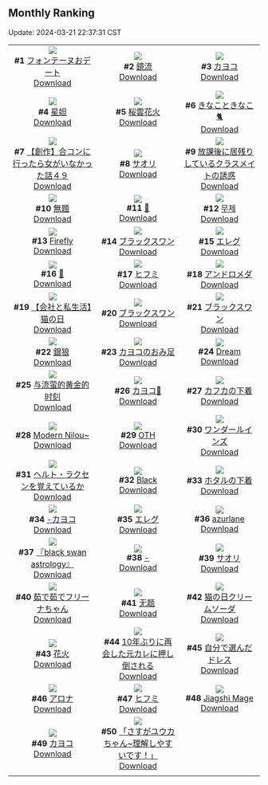 ## Monthly Ranking
Update: 2024-03-21 22:37:31 CST

|      |      |      |
| :----: | :----: | :----: |
| ![](https://i.pixiv.re/c/240x480/img-master/img/2024/02/22/21/02/18/116294134_p0_master1200.jpg)<br>**#1** [フォンテーヌおデート](https://www.pixiv.net/artworks/116294134)<br>[Download](https://i.pixiv.re/img-original/img/2024/02/22/21/02/18/116294134_p0.jpg) | ![](https://i.pixiv.re/c/240x480/img-master/img/2024/02/22/19/00/44/116290543_p0_master1200.jpg)<br>**#2** [鏡流](https://www.pixiv.net/artworks/116290543)<br>[Download](https://i.pixiv.re/img-original/img/2024/02/22/19/00/44/116290543_p0.png) | ![](https://i.pixiv.re/c/240x480/img-master/img/2024/02/22/19/59/09/116292189_p0_master1200.jpg)<br>**#3** [カヨコ](https://www.pixiv.net/artworks/116292189)<br>[Download](https://i.pixiv.re/img-original/img/2024/02/22/19/59/09/116292189_p0.png) |
| ![](https://i.pixiv.re/c/240x480/img-master/img/2024/02/22/23/18/16/116299462_p0_master1200.jpg)<br>**#4** [星妲](https://www.pixiv.net/artworks/116299462)<br>[Download](https://i.pixiv.re/img-original/img/2024/02/22/23/18/16/116299462_p0.jpg) | ![](https://i.pixiv.re/c/240x480/img-master/img/2024/02/24/00/00/25/116332541_p0_master1200.jpg)<br>**#5** [桜雲花火](https://www.pixiv.net/artworks/116332541)<br>[Download](https://i.pixiv.re/img-original/img/2024/02/24/00/00/25/116332541_p0.jpg) | ![](https://i.pixiv.re/c/240x480/img-master/img/2024/02/22/10/00/02/116280667_p0_master1200.jpg)<br>**#6** [きなこときなこ🐈](https://www.pixiv.net/artworks/116280667)<br>[Download](https://i.pixiv.re/img-original/img/2024/02/22/10/00/02/116280667_p0.jpg) |
| ![](https://i.pixiv.re/c/240x480/img-master/img/2024/02/23/00/00/34/116301229_p0_master1200.jpg)<br>**#7** [【創作】合コンに行ったら女がいなかった話４９](https://www.pixiv.net/artworks/116301229)<br>[Download](https://i.pixiv.re/img-original/img/2024/02/23/00/00/34/116301229_p0.png) | ![](https://i.pixiv.re/c/240x480/img-master/img/2024/02/22/18/59/27/116290408_p0_master1200.jpg)<br>**#8** [サオリ](https://www.pixiv.net/artworks/116290408)<br>[Download](https://i.pixiv.re/img-original/img/2024/02/22/18/59/27/116290408_p0.png) | ![](https://i.pixiv.re/c/240x480/img-master/img/2024/02/22/19/19/16/116291047_p0_master1200.jpg)<br>**#9** [放課後に居残りしているクラスメイトの誘惑](https://www.pixiv.net/artworks/116291047)<br>[Download](https://i.pixiv.re/img-original/img/2024/02/22/19/19/16/116291047_p0.png) |
| ![](https://i.pixiv.re/c/240x480/img-master/img/2024/02/22/08/05/51/116279370_p0_master1200.jpg)<br>**#10** [無題](https://www.pixiv.net/artworks/116279370)<br>[Download](https://i.pixiv.re/img-original/img/2024/02/22/08/05/51/116279370_p0.png) | ![](https://i.pixiv.re/c/240x480/img-master/img/2024/02/22/00/00/25/116271020_p0_master1200.jpg)<br>**#11** [💜](https://www.pixiv.net/artworks/116271020)<br>[Download](https://i.pixiv.re/img-original/img/2024/02/22/00/00/25/116271020_p0.png) | ![](https://i.pixiv.re/c/240x480/img-master/img/2024/02/22/07/38/25/116278996_p0_master1200.jpg)<br>**#12** [무제](https://www.pixiv.net/artworks/116278996)<br>[Download](https://i.pixiv.re/img-original/img/2024/02/22/07/38/25/116278996_p0.png) |
| ![](https://i.pixiv.re/c/240x480/img-master/img/2024/02/22/00/00/32/116271049_p0_master1200.jpg)<br>**#13** [Firefly](https://www.pixiv.net/artworks/116271049)<br>[Download](https://i.pixiv.re/img-original/img/2024/02/22/00/00/32/116271049_p0.jpg) | ![](https://i.pixiv.re/c/240x480/img-master/img/2024/02/21/00/00/11/116243424_p0_master1200.jpg)<br>**#14** [ブラックスワン](https://www.pixiv.net/artworks/116243424)<br>[Download](https://i.pixiv.re/img-original/img/2024/02/21/00/00/11/116243424_p0.jpg) | ![](https://i.pixiv.re/c/240x480/img-master/img/2024/02/23/14/02/23/116315252_p0_master1200.jpg)<br>**#15** [エレグ](https://www.pixiv.net/artworks/116315252)<br>[Download](https://i.pixiv.re/img-original/img/2024/02/23/14/02/23/116315252_p0.png) |
| ![](https://i.pixiv.re/c/240x480/img-master/img/2024/02/22/17/45/36/116288433_p0_master1200.jpg)<br>**#16** [🖤](https://www.pixiv.net/artworks/116288433)<br>[Download](https://i.pixiv.re/img-original/img/2024/02/22/17/45/36/116288433_p0.jpg) | ![](https://i.pixiv.re/c/240x480/img-master/img/2024/02/22/00/00/23/116271006_p0_master1200.jpg)<br>**#17** [ヒフミ](https://www.pixiv.net/artworks/116271006)<br>[Download](https://i.pixiv.re/img-original/img/2024/02/22/00/00/23/116271006_p0.jpg) | ![](https://i.pixiv.re/c/240x480/img-master/img/2024/02/20/00/00/13/116215782_p0_master1200.jpg)<br>**#18** [アンドロメダ](https://www.pixiv.net/artworks/116215782)<br>[Download](https://i.pixiv.re/img-original/img/2024/02/20/00/00/13/116215782_p0.png) |
| ![](https://i.pixiv.re/c/240x480/img-master/img/2024/02/22/13/07/54/116283568_p0_master1200.jpg)<br>**#19** [【会社と私生活】猫の日](https://www.pixiv.net/artworks/116283568)<br>[Download](https://i.pixiv.re/img-original/img/2024/02/22/13/07/54/116283568_p0.jpg) | ![](https://i.pixiv.re/c/240x480/img-master/img/2024/02/22/19/05/17/116290665_p0_master1200.jpg)<br>**#20** [ブラックスワン](https://www.pixiv.net/artworks/116290665)<br>[Download](https://i.pixiv.re/img-original/img/2024/02/22/19/05/17/116290665_p0.jpg) | ![](https://i.pixiv.re/c/240x480/img-master/img/2024/02/22/02/30/43/116275369_p0_master1200.jpg)<br>**#21** [ブラックスワン](https://www.pixiv.net/artworks/116275369)<br>[Download](https://i.pixiv.re/img-original/img/2024/02/22/02/30/43/116275369_p0.jpg) |
| ![](https://i.pixiv.re/c/240x480/img-master/img/2024/02/24/00/00/06/116332445_p0_master1200.jpg)<br>**#22** [銀狼](https://www.pixiv.net/artworks/116332445)<br>[Download](https://i.pixiv.re/img-original/img/2024/02/24/00/00/06/116332445_p0.jpg) | ![](https://i.pixiv.re/c/240x480/img-master/img/2024/02/22/14/20/24/116284662_p0_master1200.jpg)<br>**#23** [カヨコのおみ足](https://www.pixiv.net/artworks/116284662)<br>[Download](https://i.pixiv.re/img-original/img/2024/02/22/14/20/24/116284662_p0.jpg) | ![](https://i.pixiv.re/c/240x480/img-master/img/2024/02/24/02/52/59/116335492_p0_master1200.jpg)<br>**#24** [Dream](https://www.pixiv.net/artworks/116335492)<br>[Download](https://i.pixiv.re/img-original/img/2024/02/24/02/52/59/116335492_p0.png) |
| ![](https://i.pixiv.re/c/240x480/img-master/img/2024/02/21/17/45/00/116259791_p0_master1200.jpg)<br>**#25** [与流萤的黄金的时刻](https://www.pixiv.net/artworks/116259791)<br>[Download](https://i.pixiv.re/img-original/img/2024/02/21/17/45/00/116259791_p0.jpg) | ![](https://i.pixiv.re/c/240x480/img-master/img/2024/02/22/09/52/36/116280587_p0_master1200.jpg)<br>**#26** [カヨコ👗](https://www.pixiv.net/artworks/116280587)<br>[Download](https://i.pixiv.re/img-original/img/2024/02/22/09/52/36/116280587_p0.jpg) | ![](https://i.pixiv.re/c/240x480/img-master/img/2024/02/20/16/58/11/116231216_p0_master1200.jpg)<br>**#27** [カフカの下着](https://www.pixiv.net/artworks/116231216)<br>[Download](https://i.pixiv.re/img-original/img/2024/02/20/16/58/11/116231216_p0.png) |
| ![](https://i.pixiv.re/c/240x480/img-master/img/2024/02/22/01/19/43/116273884_p0_master1200.jpg)<br>**#28** [Modern Nilou~](https://www.pixiv.net/artworks/116273884)<br>[Download](https://i.pixiv.re/img-original/img/2024/02/22/01/19/43/116273884_p0.png) | ![](https://i.pixiv.re/c/240x480/img-master/img/2024/02/22/00/54/05/116273175_p0_master1200.jpg)<br>**#29** [OTH](https://www.pixiv.net/artworks/116273175)<br>[Download](https://i.pixiv.re/img-original/img/2024/02/22/00/54/05/116273175_p0.png) | ![](https://i.pixiv.re/c/240x480/img-master/img/2024/02/23/21/32/03/116327446_p0_master1200.jpg)<br>**#30** [ワンダールインズ](https://www.pixiv.net/artworks/116327446)<br>[Download](https://i.pixiv.re/img-original/img/2024/02/23/21/32/03/116327446_p0.jpg) |
| ![](https://i.pixiv.re/c/240x480/img-master/img/2024/02/22/14/30/40/116284833_p0_master1200.jpg)<br>**#31** [ヘルト・ラクセンを覚えているか](https://www.pixiv.net/artworks/116284833)<br>[Download](https://i.pixiv.re/img-original/img/2024/02/22/14/30/40/116284833_p0.jpg) | ![](https://i.pixiv.re/c/240x480/img-master/img/2024/02/20/01/01/06/116217936_p0_master1200.jpg)<br>**#32** [Black](https://www.pixiv.net/artworks/116217936)<br>[Download](https://i.pixiv.re/img-original/img/2024/02/20/01/01/06/116217936_p0.jpg) | ![](https://i.pixiv.re/c/240x480/img-master/img/2024/02/24/18/22/39/116352923_p0_master1200.jpg)<br>**#33** [ホタルの下着](https://www.pixiv.net/artworks/116352923)<br>[Download](https://i.pixiv.re/img-original/img/2024/02/24/18/22/39/116352923_p0.jpg) |
| ![](https://i.pixiv.re/c/240x480/img-master/img/2024/02/22/00/01/54/116271278_p0_master1200.jpg)<br>**#34** [-カヨコ](https://www.pixiv.net/artworks/116271278)<br>[Download](https://i.pixiv.re/img-original/img/2024/02/22/00/01/54/116271278_p0.png) | ![](https://i.pixiv.re/c/240x480/img-master/img/2024/02/20/17/16/54/116231594_p0_master1200.jpg)<br>**#35** [エレグ](https://www.pixiv.net/artworks/116231594)<br>[Download](https://i.pixiv.re/img-original/img/2024/02/20/17/16/54/116231594_p0.jpg) | ![](https://i.pixiv.re/c/240x480/img-master/img/2024/02/20/18/04/42/116232666_p0_master1200.jpg)<br>**#36** [azurlane](https://www.pixiv.net/artworks/116232666)<br>[Download](https://i.pixiv.re/img-original/img/2024/02/20/18/04/42/116232666_p0.jpg) |
| ![](https://i.pixiv.re/c/240x480/img-master/img/2024/02/21/20/07/22/116263550_p0_master1200.jpg)<br>**#37** [『black swan astrology』](https://www.pixiv.net/artworks/116263550)<br>[Download](https://i.pixiv.re/img-original/img/2024/02/21/20/07/22/116263550_p0.jpg) | ![](https://i.pixiv.re/c/240x480/img-master/img/2024/02/23/00/00/01/116301071_p0_master1200.jpg)<br>**#38** [-](https://www.pixiv.net/artworks/116301071)<br>[Download](https://i.pixiv.re/img-original/img/2024/02/23/00/00/01/116301071_p0.jpg) | ![](https://i.pixiv.re/c/240x480/img-master/img/2024/02/22/14/29/20/116284803_p0_master1200.jpg)<br>**#39** [サオリ](https://www.pixiv.net/artworks/116284803)<br>[Download](https://i.pixiv.re/img-original/img/2024/02/22/14/29/20/116284803_p0.jpg) |
| ![](https://i.pixiv.re/c/240x480/img-master/img/2024/02/22/09/21/55/116280254_p0_master1200.jpg)<br>**#40** [茹で茹でフリーナちゃん](https://www.pixiv.net/artworks/116280254)<br>[Download](https://i.pixiv.re/img-original/img/2024/02/22/09/21/55/116280254_p0.jpg) | ![](https://i.pixiv.re/c/240x480/img-master/img/2024/02/23/16/08/10/116317865_p0_master1200.jpg)<br>**#41** [无题](https://www.pixiv.net/artworks/116317865)<br>[Download](https://i.pixiv.re/img-original/img/2024/02/23/16/08/10/116317865_p0.jpg) | ![](https://i.pixiv.re/c/240x480/img-master/img/2024/02/22/20/30/01/116293246_p0_master1200.jpg)<br>**#42** [猫の日クリームソーダ](https://www.pixiv.net/artworks/116293246)<br>[Download](https://i.pixiv.re/img-original/img/2024/02/22/20/30/01/116293246_p0.png) |
| ![](https://i.pixiv.re/c/240x480/img-master/img/2024/02/22/00/30/24/116272485_p0_master1200.jpg)<br>**#43** [花火](https://www.pixiv.net/artworks/116272485)<br>[Download](https://i.pixiv.re/img-original/img/2024/02/22/00/30/24/116272485_p0.png) | ![](https://i.pixiv.re/c/240x480/img-master/img/2024/02/22/13/33/30/116283967_p0_master1200.jpg)<br>**#44** [10年ぶりに再会した元カレに押し倒される](https://www.pixiv.net/artworks/116283967)<br>[Download](https://i.pixiv.re/img-original/img/2024/02/22/13/33/30/116283967_p0.jpg) | ![](https://i.pixiv.re/c/240x480/img-master/img/2024/02/23/00/00/36/116301239_p0_master1200.jpg)<br>**#45** [自分で選んだドレス](https://www.pixiv.net/artworks/116301239)<br>[Download](https://i.pixiv.re/img-original/img/2024/02/23/00/00/36/116301239_p0.png) |
| ![](https://i.pixiv.re/c/240x480/img-master/img/2024/02/22/19/03/32/116290623_p0_master1200.jpg)<br>**#46** [アロナ](https://www.pixiv.net/artworks/116290623)<br>[Download](https://i.pixiv.re/img-original/img/2024/02/22/19/03/32/116290623_p0.png) | ![](https://i.pixiv.re/c/240x480/img-master/img/2024/02/23/00/00/07/116301102_p0_master1200.jpg)<br>**#47** [ヒフミ](https://www.pixiv.net/artworks/116301102)<br>[Download](https://i.pixiv.re/img-original/img/2024/02/23/00/00/07/116301102_p0.jpg) | ![](https://i.pixiv.re/c/240x480/img-master/img/2024/02/20/22/50/20/116241088_p0_master1200.jpg)<br>**#48** [Jiagshi Mage](https://www.pixiv.net/artworks/116241088)<br>[Download](https://i.pixiv.re/img-original/img/2024/02/20/22/50/20/116241088_p0.png) |
| ![](https://i.pixiv.re/c/240x480/img-master/img/2024/02/20/13/58/50/116217669_p0_master1200.jpg)<br>**#49** [カヨコ](https://www.pixiv.net/artworks/116217669)<br>[Download](https://i.pixiv.re/img-original/img/2024/02/20/13/58/50/116217669_p0.jpg) | ![](https://i.pixiv.re/c/240x480/img-master/img/2024/02/20/20/22/40/116236284_p0_master1200.jpg)<br>**#50** [「さすがユウカちゃん~理解しやすいです！」](https://www.pixiv.net/artworks/116236284)<br>[Download](https://i.pixiv.re/img-original/img/2024/02/20/20/22/40/116236284_p0.png) |
|      |
